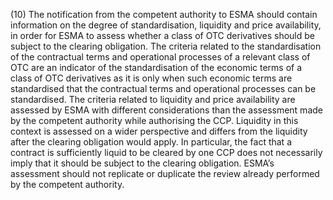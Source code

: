 (10) The notification from the competent authority to ESMA should contain information on the degree of standardisation, liquidity and price availability, in order for ESMA to assess whether a class of OTC derivatives should be subject to the clearing obligation. The criteria related to the standardisation of the contractual terms and operational processes of a relevant class of OTC are an indicator of the standardisation of the economic terms of a class of OTC derivatives as it is only when such economic terms are standardised that the contractual terms and operational processes can be standardised. The criteria related to liquidity and price availability are assessed by ESMA with different considerations than the assessment made by the competent authority while authorising the CCP. Liquidity in this context is assessed on a wider perspective and differs from the liquidity after the clearing obligation would apply. In particular, the fact that a contract is sufficiently liquid to be cleared by one CCP does not necessarily imply that it should be subject to the clearing obligation. ESMA’s assessment should not replicate or duplicate the review already performed by the competent authority.
